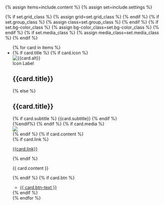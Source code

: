 {% assign items=include.content %}
{% assign set=include.settings %}

{% if set.grid_class %}
    {% assign grid=set.grid_class %}
{% endif %}
{% if set.group_class %}
    {% assign class=set.group_class %}
{% endif %}
{% if set.bg-color_class %}
    {% assign bg-color_class=set.bg-color_class %}
{% endif %}
{% if set.media_class %}
    {% assign media_class=set.media_class %}
{% endif %}

<ul class="usa-card-group box-component"> 
  {% for card in items %}
    <li class="usa-card {{ grid | default:'tablet:grid-col-4'}}">
      <div class="usa-card__container {{ class | default: 'usa-card__container' }} {{ bg-color_class}}">
        {% if card.title %}
            {% if card.icon %}
                <div class="usa-card__header">
                        <div class="title_icon">
                            <img src="{{card.icon}}" alt="{{card.alt}}">
                        </div>
                    <div>
                        <span>Icon Label</span>
                        <h2 class="usa-card__heading">{{card.title}}</h2>
                    </div>
                </div>
            {% else %}
            <div class="usa-card__header">
                <div>
                    <h2 class="usa-card__heading">{{card.title}}</h2>
                    {% if card.subtitle %}
                        <span>{{card.subtitle}}</span>
                    {% endif %}
                </div>
             </div>
            {%endif%}
        {% endif %}
        {% if card.media %}
            <div class="usa-card__media {{media_class}}">
                <div class="usa-card__img">
                <img
                    src="{{card.media}}"
                />
                </div>
            </div>
        {% endif %}
        {% if card.content %}
          <div class="usa-card__body">
            {% if card.link %}
                <p><a href="{{card.href}}">{{card.link}}</a></p>
            {% endif %}
            <p>
              {{ card.content }}
            </p>
          </div>
        {% endif %}
        {% if card.btn %}
          <div class="usa-card__footer">
            <ul class="usa-button-group {{ class }} {{ seg }}">
              <li class="usa-button-group__item">
                <a href="{{ card.btn-link }}" class="usa-button {{ card.btn-class }}"
                  {% if btn.disabled %} disabled="disabled" {% endif %}
                  >{{ card.btn-text }}</a
                >
              </li>
            </ul>
          </div>
        {% endif %}
    </div>
  </li>
  {% endfor %}
</ul>